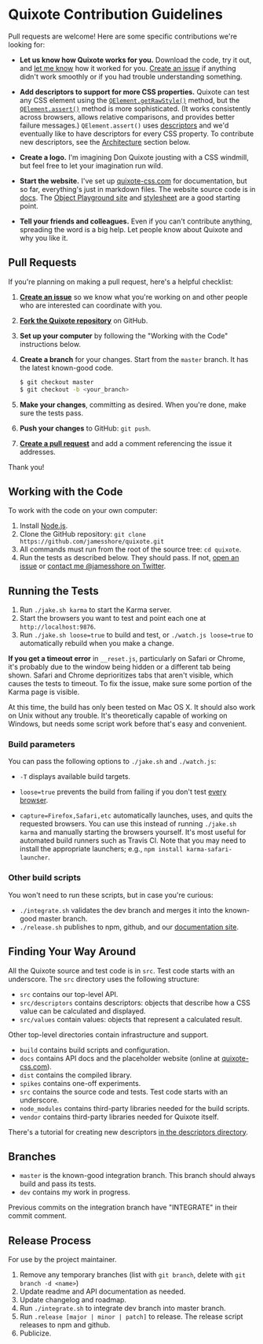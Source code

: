 # Quixote Contribution Guidelines

Pull requests are welcome! Here are some specific contributions we're looking for:

* **Let us know how Quixote works for you.** Download the code, try it out, and [let me know](https://twitter.com/jamesshore) how it worked for you. [Create an issue](https://github.com/jamesshore/quixote/issues) if anything didn't work smoothly or if you had trouble understanding something.

* **Add descriptors to support for more CSS properties.** Quixote can test any CSS element using the [`QElement.getRawStyle()`](https://github.com/jamesshore/quixote/blob/master/docs/QElement.md#elementgetrawstyle) method, but the [`QElement.assert()`](https://github.com/jamesshore/quixote/blob/master/docs/QElement.md#elementassert) method is more sophisticated. (It works consistently across browsers, allows relative comparisons, and provides better failure messages.) `QElement.assert()` uses [descriptors](https://github.com/jamesshore/quixote/blob/master/docs/descriptors.md) and we'd eventually like to have descriptors for every CSS property. To contribute new descriptors, see the [Architecture](#Architecture) section below.

* **Create a logo.** I'm imagining Don Quixote jousting with a CSS windmill, but feel free to let your imagination run wild.
 
* **Start the website.** I've set up [quixote-css.com](http://www.quixote-css.com) for documentation, but so far, everything's just in markdown files. The website source code is in [docs](docs). The [Object Playground site](http://www.objectplayground.com) and [stylesheet](https://github.com/jamesshore/object_playground/blob/master/src/site.css) are a good starting point.

* **Tell your friends and colleagues.** Even if you can't contribute anything, spreading the word is a big help. Let people know about Quixote and why you like it.


## Pull Requests

If you're planning on making a pull request, here's a helpful checklist:

1. **[Create an issue](https://github.com/jamesshore/quixote/issues)** so we know what you're working on and other people who are interested can coordinate with you.

2. **[Fork the Quixote repository](https://help.github.com/articles/fork-a-repo/)** on GitHub.

3. **Set up your computer** by following the "Working with the Code" instructions below.

4. **Create a branch** for your changes. Start from the `master` branch. It has the latest known-good code.
   ```sh
   $ git checkout master
   $ git checkout -b <your_branch>
   ```
   
5. **Make your changes**, committing as desired. When you're done, make sure the tests pass.

6. **Push your changes** to GitHub: `git push`.

7. **[Create a pull request](https://help.github.com/articles/creating-a-pull-request/)** and add a comment referencing the issue it addresses.
   
Thank you!


## Working with the Code

To work with the code on your own computer:

1. Install [Node.js](http://nodejs.org/download/).
2. Clone the GitHub repository: `git clone https://github.com/jamesshore/quixote.git`
3. All commands must run from the root of the source tree: `cd quixote`.
4. Run the tests as described below. They should pass. If not, [open an issue](https://github.com/jamesshore/quixote/issues) or [contact me @jamesshore on Twitter](https://twitter.com/jamesshore).


## Running the Tests

1. Run `./jake.sh karma` to start the Karma server.
2. Start the browsers you want to test and point each one at `http://localhost:9876`.
3. Run `./jake.sh loose=true` to build and test, or `./watch.js loose=true` to automatically rebuild when you make a change.

**If you get a timeout error** in `__reset.js`, particularly on Safari or Chrome, it's probably due to the window being hidden or a different tab being shown. Safari and Chrome deprioritizes tabs that aren't visible, which causes the tests to timeout. To fix the issue, make sure some portion of the Karma page is visible. 

At this time, the build has only been tested on Mac OS X. It should also work on Unix without any trouble. It's theoretically capable of working on Windows, but needs some script work before that's easy and convenient.

### Build parameters

You can pass the following options to `./jake.sh` and `./watch.js`:

* `-T` displays available build targets.

* `loose=true` prevents the build from failing if you don't test [every browser](build/config/tested_browsers.js).

* `capture=Firefox,Safari,etc` automatically launches, uses, and quits the requested browsers. You can use this instead of running `./jake.sh karma` and manually starting the browsers yourself. It's most useful for automated build runners such as Travis CI. Note that you may need to install the appropriate launchers; e.g., `npm install karma-safari-launcher`.

### Other build scripts

You won't need to run these scripts, but in case you're curious: 

* `./integrate.sh` validates the dev branch and merges it into the known-good master branch.
* `./release.sh` publishes to npm, github, and our [documentation site](http://www.quixote-css.com).


## Finding Your Way Around

All the Quixote source and test code is in `src`. Test code starts with an underscore. The `src` directory uses the following structure:

* `src` contains our top-level API.
* `src/descriptors` contains descriptors: objects that describe how a CSS value can be calculated and displayed.
* `src/values` contain values: objects that represent a calculated result.

Other top-level directories contain infrastructure and support.

* `build` contains build scripts and configuration.
* `docs` contains API docs and the placeholder website (online at [quixote-css.com](http://quixote-css.com)).
* `dist` contains the compiled library.
* `spikes` contains one-off experiments.
* `src` contains the source code and tests. Test code starts with an underscore.
* `node_modules` contains third-party libraries needed for the build scripts.
* `vendor` contains third-party libraries needed for Quixote itself.

There's a tutorial for creating new descriptors [in the descriptors directory](src/descriptors/README.md).


## Branches

* `master` is the known-good integration branch. This branch should always build and pass its tests.
* `dev` contains my work in progress.

Previous commits on the integration branch have "INTEGRATE" in their commit comment.


## Release Process

For use by the project maintainer.

1. Remove any temporary branches (list with `git branch`, delete with `git branch -d <name>`)
2. Update readme and API documentation as needed.
3. Update changelog and roadmap.
4. Run `./integrate.sh` to integrate dev branch into master branch.
5. Run `.release [major | minor | patch]` to release. The release script releases to npm and github.
6. Publicize.
